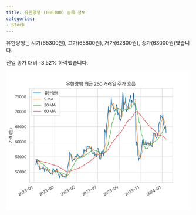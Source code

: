 ```yaml
---
title: 유한양행 (000100) 종목 정보
categories:
- Stock
---
```


유한양행는 시가(65300원), 고가(65800원), 저가(62800원), 종가(63000원)였습니다.

전일 종가 대비 -3.52% 하락했습니다.

<!-- more -->

![000100](/assets/stock_images/000100.png)